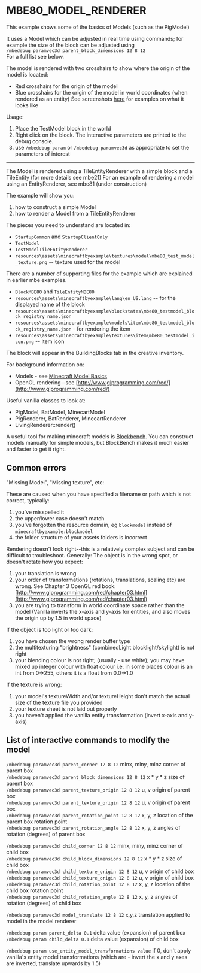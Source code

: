 # MBE80_MODEL_RENDERER

This example shows some of the basics of Models (such as the PigModel)

It uses a Model which can be adjusted in real time using commands; for example the size of the block can be adjusted using<br>
`/mbedebug paramvec3d parent_block_dimensions 12 8 12`<br>
For a full list see below.

The model is rendered with two crosshairs to show where the origin of the model is located:
* Red crosshairs for the origin of the model
* Blue crosshairs for the origin of the model in world coordinates (when rendered as an entity)
See screenshots [here](https://greyminecraftcoder.blogspot.com/2020/03/minecraft-model-1144.html) for examples on what it looks like 

Usage:
1. Place the TestModel block in the world
2. Right click on the block.  The interactive parameters are printed to the debug console.
3. use `/mbedebug param` or `/mbedebug paramvec3d` as appropriate to set the parameters of interest

-------------

The Model is rendered using a TileEntityRenderer with a simple block and a TileEntity (for more details see mbe21)
For an example of rendering a model using an EntityRenderer, see mbe81 (under construction)

The example will show you:

1. how to construct a simple Model 
1. how to render a Model from a TileEntityRenderer

The pieces you need to understand are located in:

* `StartupCommon` and `StartupClientOnly`
* `TestModel`
* `TestModelTileEntityRenderer`
* `resources\assets\minecraftbyexample\textures\model\mbe80_test_model_texture.png` -- texture used for the model

There are a number of supporting files for the example which are explained in earlier mbe examples.
* `BlockMBE80` and `TileEntityMBE80`
* `resources\assets\minecraftbyexample\lang\en_US.lang` -- for the displayed name of the block
* `resources\assets\minecraftbyexample\blockstates\mbe80_testmodel_block_registry_name.json`
* `resources\assets\minecraftbyexample\models\item\mbe80_testmodel_block_registry_name.json` - for rendering the item
* `resources\assets\minecraftbyexample\textures\item\mbe80_testmodel_icon.png` -- item icon

The block will appear in the BuildingBlocks tab in the creative inventory.

For background information on:
* Models - see [Minecraft Model Basics](https://greyminecraftcoder.blogspot.com/2020/03/minecraft-model-1144.html) 
* OpenGL rendering--see [http://www.glprogramming.com/red/](http://www.glprogramming.com/red/)

Useful vanilla classes to look at:
* PigModel, BatModel, MinecartModel
* PigRenderer, BatRenderer, MinecartRenderer
* LivingRenderer::render() 

A useful tool for making minecraft models is [Blockbench](https://blockbench.net/blog/).  You can construct models manually for simple models, but BlockBench makes it much easier and faster to get it right.

## Common errors

"Missing Model", "Missing texture", etc:

These are caused when you have specified a filename or path which is not correct, typically:

1. you've misspelled it
1. the upper/lower case doesn't match
1. you've forgotten the resource domain, eg `blockmodel` instead of `minecraftbyexample:blockmodel`
1. the folder structure of your assets folders is incorrect

Rendering doesn't look right--this is a relatively complex subject and can be difficult to troubleshoot. Generally:
The object is in the wrong spot, or doesn't rotate how you expect:

1. your translation is wrong
1. your order of transformations (rotations, translations, scaling etc) are wrong. See Chapter 3 OpenGL red book: [http://www.glprogramming.com/red/chapter03.html](http://www.glprogramming.com/red/chapter03.html)
1. you are trying to transform in world coordinate space rather than the model (Vanilla inverts the x-axis and y-axis for entities, and also moves the origin up by 1.5 in world space)

If the object is too light or too dark:
1. you have chosen the wrong render buffer type
1. the multitexturing "brightness" (combinedLight blocklight/skylight) is not right
1. your blending colour is not right; (usually - use white); you may have mixed up integer colour with float colour i.e. in some places colour is an int from 0->255, others it is a float from 0.0->1.0

If the texture is wrong:
1. your model's textureWidth and/or textureHeight don't match the actual size of the texture file you provided
2. your texture sheet is not laid out properly
3. you haven't applied the vanilla entity transformation (invert x-axis and y-axis)

## List of interactive commands to modify the model
`/mbedebug paramvec3d parent_corner 12 8 12` minx, miny, minz corner of parent box<br>
`/mbedebug paramvec3d parent_block_dimensions 12 8 12` x * y * z size of parent box<br>
`/mbedebug paramvec3d parent_texture_origin 12 8 12` u, v origin of parent box<br>
`/mbedebug paramvec3d parent_texture_origin 12 8 12` u, v origin of parent box<br>
`/mbedebug paramvec3d parent_rotation_point 12 8 12` x, y, z location of the parent box rotation point <br>
`/mbedebug paramvec3d parent_rotation_angle 12 8 12` x, y, z angles of rotation (degrees) of parent box<br>

`/mbedebug paramvec3d child_corner 12 8 12` minx, miny, minz corner of child box<br>
`/mbedebug paramvec3d child_block_dimensions 12 8 12` x * y * z size of child box<br>
`/mbedebug paramvec3d child_texture_origin 12 8 12` u, v origin of child box<br>
`/mbedebug paramvec3d child_texture_origin 12 8 12` u, v origin of child box<br>
`/mbedebug paramvec3d child_rotation_point 12 8 12` x, y, z location of the child box rotation point <br>
`/mbedebug paramvec3d child_rotation_angle 12 8 12` x, y, z angles of rotation (degrees) of child box<br>

`/mbedebug paramvec3d model_translate 12 8 12` x,y,z translation applied to model in the model renderer<br>

`/mbedebug param parent_delta 0.1` delta value (expansion) of parent box<br>
`/mbedebug param child_delta 0.1` delta value (expansion) of child box<br>

`/mbedebug param use_entity_model_transformations value` if 0, don't apply vanilla's entity model transformations (which are - invert the x and y axes are inverted, translate upwards by 1.5)